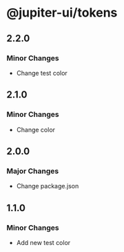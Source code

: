 # @jupiter-ui/tokens

## 2.2.0

### Minor Changes

- Change test color

## 2.1.0

### Minor Changes

- Change color

## 2.0.0

### Major Changes

- Change package.json

## 1.1.0

### Minor Changes

- Add new test color

